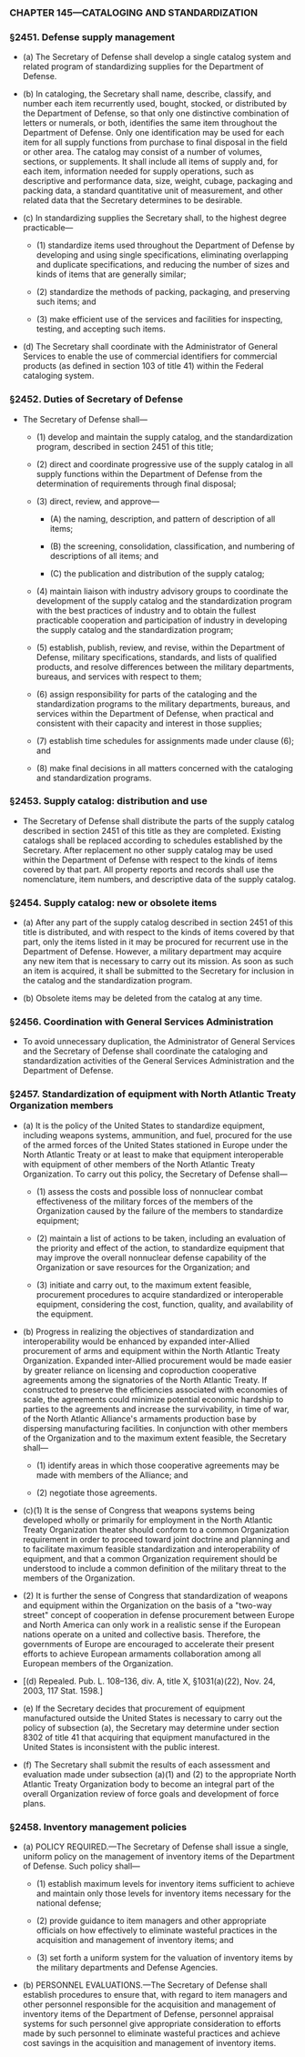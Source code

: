 ### **CHAPTER 145—CATALOGING AND STANDARDIZATION**

### §2451. Defense supply management
* (a) The Secretary of Defense shall develop a single catalog system and related program of standardizing supplies for the Department of Defense.

* (b) In cataloging, the Secretary shall name, describe, classify, and number each item recurrently used, bought, stocked, or distributed by the Department of Defense, so that only one distinctive combination of letters or numerals, or both, identifies the same item throughout the Department of Defense. Only one identification may be used for each item for all supply functions from purchase to final disposal in the field or other area. The catalog may consist of a number of volumes, sections, or supplements. It shall include all items of supply and, for each item, information needed for supply operations, such as descriptive and performance data, size, weight, cubage, packaging and packing data, a standard quantitative unit of measurement, and other related data that the Secretary determines to be desirable.

* (c) In standardizing supplies the Secretary shall, to the highest degree practicable—

  * (1) standardize items used throughout the Department of Defense by developing and using single specifications, eliminating overlapping and duplicate specifications, and reducing the number of sizes and kinds of items that are generally similar;

  * (2) standardize the methods of packing, packaging, and preserving such items; and

  * (3) make efficient use of the services and facilities for inspecting, testing, and accepting such items.


* (d) The Secretary shall coordinate with the Administrator of General Services to enable the use of commercial identifiers for commercial products (as defined in section 103 of title 41) within the Federal cataloging system.

### §2452. Duties of Secretary of Defense
* The Secretary of Defense shall—

  * (1) develop and maintain the supply catalog, and the standardization program, described in section 2451 of this title;

  * (2) direct and coordinate progressive use of the supply catalog in all supply functions within the Department of Defense from the determination of requirements through final disposal;

  * (3) direct, review, and approve—

    * (A) the naming, description, and pattern of description of all items;

    * (B) the screening, consolidation, classification, and numbering of descriptions of all items; and

    * (C) the publication and distribution of the supply catalog;


  * (4) maintain liaison with industry advisory groups to coordinate the development of the supply catalog and the standardization program with the best practices of industry and to obtain the fullest practicable cooperation and participation of industry in developing the supply catalog and the standardization program;

  * (5) establish, publish, review, and revise, within the Department of Defense, military specifications, standards, and lists of qualified products, and resolve differences between the military departments, bureaus, and services with respect to them;

  * (6) assign responsibility for parts of the cataloging and the standardization programs to the military departments, bureaus, and services within the Department of Defense, when practical and consistent with their capacity and interest in those supplies;

  * (7) establish time schedules for assignments made under clause (6); and

  * (8) make final decisions in all matters concerned with the cataloging and standardization programs.

### §2453. Supply catalog: distribution and use
* The Secretary of Defense shall distribute the parts of the supply catalog described in section 2451 of this title as they are completed. Existing catalogs shall be replaced according to schedules established by the Secretary. After replacement no other supply catalog may be used within the Department of Defense with respect to the kinds of items covered by that part. All property reports and records shall use the nomenclature, item numbers, and descriptive data of the supply catalog.

### §2454. Supply catalog: new or obsolete items
* (a) After any part of the supply catalog described in section 2451 of this title is distributed, and with respect to the kinds of items covered by that part, only the items listed in it may be procured for recurrent use in the Department of Defense. However, a military department may acquire any new item that is necessary to carry out its mission. As soon as such an item is acquired, it shall be submitted to the Secretary for inclusion in the catalog and the standardization program.

* (b) Obsolete items may be deleted from the catalog at any time.

### §2456. Coordination with General Services Administration
* To avoid unnecessary duplication, the Administrator of General Services and the Secretary of Defense shall coordinate the cataloging and standardization activities of the General Services Administration and the Department of Defense.

### §2457. Standardization of equipment with North Atlantic Treaty Organization members
* (a) It is the policy of the United States to standardize equipment, including weapons systems, ammunition, and fuel, procured for the use of the armed forces of the United States stationed in Europe under the North Atlantic Treaty or at least to make that equipment interoperable with equipment of other members of the North Atlantic Treaty Organization. To carry out this policy, the Secretary of Defense shall—

  * (1) assess the costs and possible loss of nonnuclear combat effectiveness of the military forces of the members of the Organization caused by the failure of the members to standardize equipment;

  * (2) maintain a list of actions to be taken, including an evaluation of the priority and effect of the action, to standardize equipment that may improve the overall nonnuclear defense capability of the Organization or save resources for the Organization; and

  * (3) initiate and carry out, to the maximum extent feasible, procurement procedures to acquire standardized or interoperable equipment, considering the cost, function, quality, and availability of the equipment.


* (b) Progress in realizing the objectives of standardization and interoperability would be enhanced by expanded inter-Allied procurement of arms and equipment within the North Atlantic Treaty Organization. Expanded inter-Allied procurement would be made easier by greater reliance on licensing and coproduction cooperative agreements among the signatories of the North Atlantic Treaty. If constructed to preserve the efficiencies associated with economies of scale, the agreements could minimize potential economic hardship to parties to the agreements and increase the survivability, in time of war, of the North Atlantic Alliance's armaments production base by dispersing manufacturing facilities. In conjunction with other members of the Organization and to the maximum extent feasible, the Secretary shall—

  * (1) identify areas in which those cooperative agreements may be made with members of the Alliance; and

  * (2) negotiate those agreements.


* (c)(1) It is the sense of Congress that weapons systems being developed wholly or primarily for employment in the North Atlantic Treaty Organization theater should conform to a common Organization requirement in order to proceed toward joint doctrine and planning and to facilitate maximum feasible standardization and interoperability of equipment, and that a common Organization requirement should be understood to include a common definition of the military threat to the members of the Organization.

* (2) It is further the sense of Congress that standardization of weapons and equipment within the Organization on the basis of a "two-way street" concept of cooperation in defense procurement between Europe and North America can only work in a realistic sense if the European nations operate on a united and collective basis. Therefore, the governments of Europe are encouraged to accelerate their present efforts to achieve European armaments collaboration among all European members of the Organization.

* [(d) Repealed. Pub. L. 108–136, div. A, title X, §1031(a)(22), Nov. 24, 2003, 117 Stat. 1598.]

* (e) If the Secretary decides that procurement of equipment manufactured outside the United States is necessary to carry out the policy of subsection (a), the Secretary may determine under section 8302 of title 41 that acquiring that equipment manufactured in the United States is inconsistent with the public interest.

* (f) The Secretary shall submit the results of each assessment and evaluation made under subsection (a)(1) and (2) to the appropriate North Atlantic Treaty Organization body to become an integral part of the overall Organization review of force goals and development of force plans.

### §2458. Inventory management policies
* (a) POLICY REQUIRED.—The Secretary of Defense shall issue a single, uniform policy on the management of inventory items of the Department of Defense. Such policy shall—

  * (1) establish maximum levels for inventory items sufficient to achieve and maintain only those levels for inventory items necessary for the national defense;

  * (2) provide guidance to item managers and other appropriate officials on how effectively to eliminate wasteful practices in the acquisition and management of inventory items; and

  * (3) set forth a uniform system for the valuation of inventory items by the military departments and Defense Agencies.


* (b) PERSONNEL EVALUATIONS.—The Secretary of Defense shall establish procedures to ensure that, with regard to item managers and other personnel responsible for the acquisition and management of inventory items of the Department of Defense, personnel appraisal systems for such personnel give appropriate consideration to efforts made by such personnel to eliminate wasteful practices and achieve cost savings in the acquisition and management of inventory items.